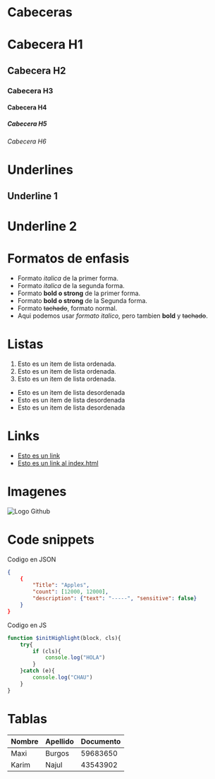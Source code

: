 # Cabeceras
# Cabecera H1
## Cabecera H2
### Cabecera H3
#### Cabecera H4
##### Cabecera H5
###### Cabecera H6


# Underlines
Underline 1
-

Underline 2
=


# Formatos de enfasis
- Formato *italica* de la primer forma.
- Formato _italica_ de la segunda forma.
- Formato **bold o strong** de la primer forma.
- Formato __bold o strong__ de la Segunda forma.
- Formato ~~tachado~~, formato normal.
- Aqui podemos usar *formato italico*, pero tambien **bold** y ~~tachado~~.

# Listas

1. Esto es un item de lista ordenada.
1. Esto es un item de lista ordenada.
1. Esto es un item de lista ordenada.
- Esto es un item de lista desordenada
- Esto es un item de lista desordenada
- Esto es un item de lista desordenada


# Links
- [Esto es un link](http://www.google.com)
- [Esto es un link al index.html](index.html)

# Imagenes
![Logo Github](https://cdn-icons-png.flaticon.com/512/25/25231.png)

# Code snippets
Codigo en JSON

```JSON
{
    {
        "Title": "Apples",
        "count": [12000, 12000],
        "description": {"text": "-----", "sensitive": false}
    }
}
```

Codigo en JS
```Javascript
function $initHighlight(block, cls){
    try{
        if (cls){
            console.log("HOLA")
        }
    }catch (e){
        console.log("CHAU")
    }
}
```

# Tablas
| Nombre | Apellido | Documento |
| - | - | - |
| Maxi | Burgos | 59683650 |
| Karim | Najul | 43543902 |
